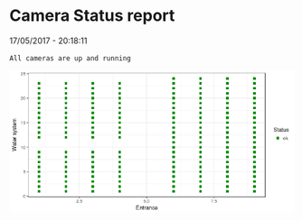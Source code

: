 Camera Status report
================
17/05/2017 - 20:18:11

    All cameras are up and running

![](camreport_files/figure-markdown_github/unnamed-chunk-2-1.png)
